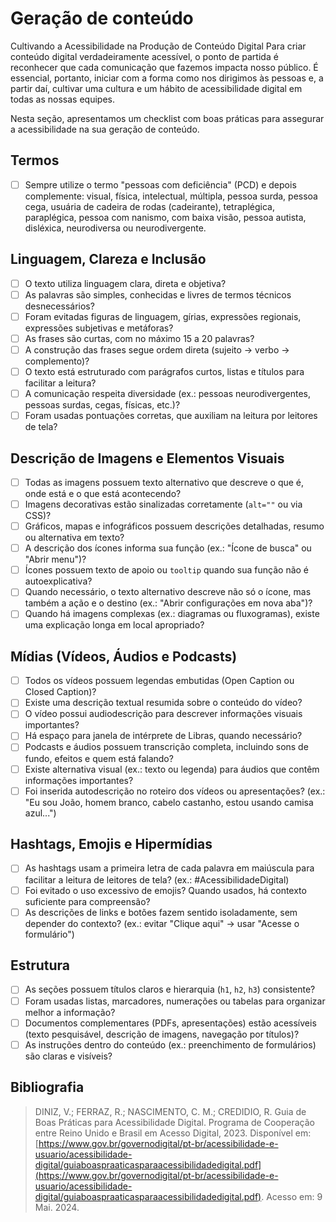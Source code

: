 # Geração de conteúdo

Cultivando a Acessibilidade na Produção de Conteúdo Digital
Para criar conteúdo digital verdadeiramente acessível, o ponto de partida é reconhecer que cada comunicação que fazemos impacta nosso público. É essencial, portanto, iniciar com a forma como nos dirigimos às pessoas e, a partir daí, cultivar uma cultura e um hábito de acessibilidade digital em todas as nossas equipes.

Nesta seção, apresentamos um checklist com boas práticas para assegurar a acessibilidade na sua geração de conteúdo.

## Termos
- [ ] Sempre utilize o termo "pessoas com deficiência" (PCD) e depois complemente: visual, física, intelectual, múltipla, pessoa  surda, pessoa cega, usuária de cadeira de rodas (cadeirante), tetraplégica, paraplégica, pessoa com nanismo, com baixa visão, pessoa autista, disléxica, neurodiversa ou neurodivergente.  

## Linguagem, Clareza e Inclusão
- [ ] O texto utiliza linguagem clara, direta e objetiva?
- [ ] As palavras são simples, conhecidas e livres de termos técnicos desnecessários?
- [ ] Foram evitadas figuras de linguagem, gírias, expressões regionais, expressões subjetivas e metáforas?
- [ ] As frases são curtas, com no máximo 15 a 20 palavras?
- [ ] A construção das frases segue ordem direta (sujeito → verbo → complemento)?
- [ ] O texto está estruturado com parágrafos curtos, listas e títulos para facilitar a leitura?
- [ ] A comunicação respeita diversidade (ex.: pessoas neurodivergentes, pessoas surdas, cegas, físicas, etc.)?
- [ ] Foram usadas pontuações corretas, que auxiliam na leitura por leitores de tela?

## Descrição de Imagens e Elementos Visuais
- [ ] Todas as imagens possuem texto alternativo que descreve o que é, onde está e o que está acontecendo?
- [ ] Imagens decorativas estão sinalizadas corretamente (```alt=""``` ou via CSS)?
- [ ] Gráficos, mapas e infográficos possuem descrições detalhadas, resumo ou alternativa em texto?
- [ ] A descrição dos ícones informa sua função (ex.: "Ícone de busca" ou "Abrir menu")?
- [ ] Ícones possuem texto de apoio ou ```tooltip``` quando sua função não é autoexplicativa?
- [ ] Quando necessário, o texto alternativo descreve não só o ícone, mas também a ação e o destino (ex.: "Abrir configurações em nova aba")?
- [ ] Quando há imagens complexas (ex.: diagramas ou fluxogramas), existe uma explicação longa em local apropriado?

## Mídias (Vídeos, Áudios e Podcasts)
- [ ] Todos os vídeos possuem legendas embutidas (Open Caption ou Closed Caption)?
- [ ] Existe uma descrição textual resumida sobre o conteúdo do vídeo?
- [ ] O vídeo possui audiodescrição para descrever informações visuais importantes?
- [ ] Há espaço para janela de intérprete de Libras, quando necessário?
- [ ] Podcasts e áudios possuem transcrição completa, incluindo sons de fundo, efeitos e quem está falando?
- [ ] Existe alternativa visual (ex.: texto ou legenda) para áudios que contêm informações importantes?
- [ ] Foi inserida autodescrição no roteiro dos vídeos ou apresentações? (ex.: "Eu sou João, homem branco, cabelo castanho, estou usando camisa azul...")

## Hashtags, Emojis e Hipermídias
- [ ] As hashtags usam a primeira letra de cada palavra em maiúscula para facilitar a leitura de leitores de tela? (ex.: #AcessibilidadeDigital)
- [ ] Foi evitado o uso excessivo de emojis? Quando usados, há contexto suficiente para compreensão?
- [ ] As descrições de links e botões fazem sentido isoladamente, sem depender do contexto? (ex.: evitar "Clique aqui" → usar "Acesse o formulário")

## Estrutura
- [ ] As seções possuem títulos claros e hierarquia (```h1```, ```h2```, ```h3```) consistente?
- [ ] Foram usadas listas, marcadores, numerações ou tabelas para organizar melhor a informação?
- [ ] Documentos complementares (PDFs, apresentações) estão acessíveis (texto pesquisável, descrição de imagens, navegação por títulos)?
- [ ] As instruções dentro do conteúdo (ex.: preenchimento de formulários) são claras e visíveis?

## Bibliografia

> <a id="RP1" href="#TEC1"></a> DINIZ, V.; FERRAZ, R.; NASCIMENTO, C. M.; CREDIDIO, R. Guia de Boas Práticas para Acessibilidade Digital. Programa de Cooperação entre Reino Unido e Brasil em Acesso Digital, 2023. Disponível em: [https://www.gov.br/governodigital/pt-br/acessibilidade-e-usuario/acessibilidade-digital/guiaboaspraaticasparaacessibilidadedigital.pdf](https://www.gov.br/governodigital/pt-br/acessibilidade-e-usuario/acessibilidade-digital/guiaboaspraaticasparaacessibilidadedigital.pdf). Acesso em: 9 Mai. 2024.